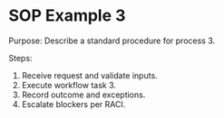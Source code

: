 # SOP Example 3
Purpose: Describe a standard procedure for process 3.

Steps:
1. Receive request and validate inputs.
2. Execute workflow task 3.
3. Record outcome and exceptions.
4. Escalate blockers per RACI.
